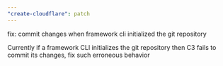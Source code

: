 ```yaml
---
"create-cloudflare": patch
---
```


fix: commit changes when framework cli initialized the git repository

Currently if a framework CLI initializes the git repository then
C3 fails to commit its changes, fix such erroneous behavior
